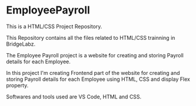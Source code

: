 # EmployeePayroll
This is a HTML/CSS Project Repository.

This Repository contains all the files related to HTML/CSS trainning in BridgeLabz.

The Employee Payroll project is a website for creating and storing Payroll details for each Employee.

In this project I'm creating Frontend part of the website for creating and storing Payroll details for each Employee using HTML, CSS and display Flex property.

Softwares and tools used are VS Code, HTML and CSS.
